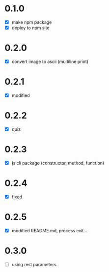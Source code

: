 # 0.1.0
- [x] make npm package
- [x] deploy to npm site

# 0.2.0
- [x] convert image to ascii (multiline print)

# 0.2.1
- [x] modified

# 0.2.2
- [x] quiz

# 0.2.3
- [x] js cli package (constructor, method, function)

# 0.2.4 
- [x] fixed 

# 0.2.5 
- [x] modified README.md, process exit... 

# 0.3.0 
- [ ] using rest parameters
